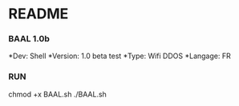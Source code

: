 # README #

### BAAL 1.0b ###
*Dev: Shell
*Version: 1.0 beta test
*Type: Wifi DDOS
*Langage: FR

### RUN ###

chmod +x BAAL.sh
./BAAL.sh